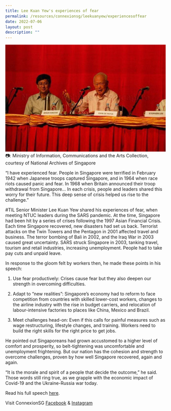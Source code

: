 ```yaml
---
title: Lee Kuan Yew's experiences of fear
permalink: /resources/connexionsg/leekuanyew/experiencesoffear
date: 2022-07-06
layout: post
description: ""
---
```

![](/images/connexionsg/LKY%20Speech.jpg)
📷: Ministry of Information, Communications and the Arts Collection, courtesy of National Archives of Singapore

“I have experienced fear. People in Singapore were terrified in February 1942 when Japanese troops captured Singapore, and in 1964 when race riots caused panic and fear. In 1968 when Britain announced their troop withdrawal from Singapore… In each crisis, people and leaders shared this worry for their future. This deep sense of crisis helped us rise to the challenge.”

#TIL Senior Minister Lee Kuan Yew shared his experiences of fear, when meeting NTUC leaders during the SARS pandemic. At the time, Singapore had been hit by a series of crises following the 1997 Asian Financial Crisis. Each time Singapore recovered, new disasters had set us back. Terrorist attacks on the Twin Towers and the Pentagon in 2001 affected travel and business. The terror bombing of Bali in 2002, and the Iraq War in 2003 caused great uncertainty. SARS struck Singapore in 2003, tanking travel, tourism and retail industries, increasing unemployment. People had to take pay cuts and unpaid leave.

In response to the gloom felt by workers then, he made these points in his speech:

1) Use fear productively: Crises cause fear but they also deepen our strength in overcoming difficulties.

2) Adapt to “new realities”: Singapore’s economy had to reform to face competition from countries with skilled lower-cost workers, changes to the airline industry with the rise in budget carriers, and relocation of labour-intensive factories to places like China, Mexico and Brazil.

3) Meet challenges head-on: Even if this calls for painful measures such as wage restructuring, lifestyle changes, and training. Workers need to build the right skills for the right price to get jobs.

He pointed out Singaporeans had grown accustomed to a higher level of comfort and prosperity, so belt-tightening was uncomfortable and unemployment frightening. But our nation has the cohesion and strength to overcome challenges, proven by how well Singapore recovered, again and again.

“It is the morale and spirit of a people that decide the outcome,” he said. Those words still ring true, as we grapple with the economic impact of Covid-19 and the Ukraine-Russia war today.

Read his full speech [here](https://www.nas.gov.sg/archivesonline/speeches/record-details/7864f24a-115d-11e3-83d5-0050568939ad?fbclid=IwAR08iXdPWuKH4hcij48oF6KE8HQlb3Ebww-qeZ_G541s66r1fromIKAEOa8).

Visit ConnexionSG [Facebook](https://www.facebook.com/ConnexionSG) & [Instagram](https://www.instagram.com/connexionsg/)